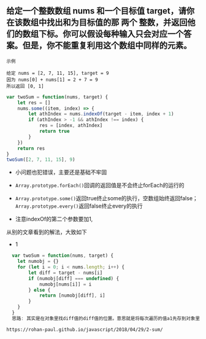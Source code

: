 ## 给定一个整数数组 nums 和一个目标值 target，请你在该数组中找出和为目标值的那 两个 整数，并返回他们的数组下标。你可以假设每种输入只会对应一个答案。但是，你不能重复利用这个数组中同样的元素。

    示例

    给定 nums = [2, 7, 11, 15], target = 9
    因为 nums[0] + nums[1] = 2 + 7 = 9
    所以返回 [0, 1]

```js
var twoSum = function(nums, target) {
    let res = []
    nums.some((item, index) => {
        let athIndex = nums.indexOf(target - item, index + 1)
        if (athIndex > -1 && athIndex !== index) {
            res = [index, athIndex]
            return true
        }
    })
    return res
}
twoSum([2, 7, 11, 15], 9)
```

* 小问题也犯错误，主要还是基础不牢固

* `Array.prototype.forEach()`回调的返回值是不会终止forEach的运行的
* `Array.prototype.some()`返回true终止some的执行，空数组始终返回false；`Array.prototype.every()`返回false终止every的执行
* 注意indexOf的第二个参数要加1,

从别的文章看到的解法，大致如下

* 1

```js
  var twoSum = function(nums, target) {
    let numobj = {}
    for (let i = 0; i < nums.length; i++) {
        let diff = target - nums[i]
        if (numobj[diff] === undefined) {
            numobj[nums[i]] = i
        } else {
            return [numobj[diff], i]
        }
    }
  }
  思路: 其实是在对象里找diff值的diff值的位置。意思就是将每次遍历的值a1先存到对象里，然后接着遍历，找啊找啊，突然找到了a2，这个a2等于target-a1，然后取下标完事。
```

    https://rohan-paul.github.io/javascript/2018/04/29/2-sum/